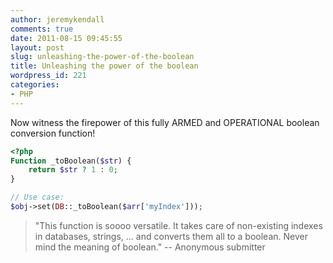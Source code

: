```yaml
---
author: jeremykendall
comments: true
date: 2011-08-15 09:45:55
layout: post
slug: unleashing-the-power-of-the-boolean
title: Unleashing the power of the boolean
wordpress_id: 221
categories:
- PHP
---
```


Now witness the firepower of this fully ARMED and OPERATIONAL boolean conversion function! 

```php
<?php
Function _toBoolean($str) {
    return $str ? 1 : 0;
}

// Use case:
$obj->set(DB::_toBoolean($arr['myIndex']));
```    

> "This function is soooo versatile. It takes care of non-existing indexes in databases, strings, ... and converts them all to a boolean. Never mind the meaning of boolean."  -- Anonymous submitter




